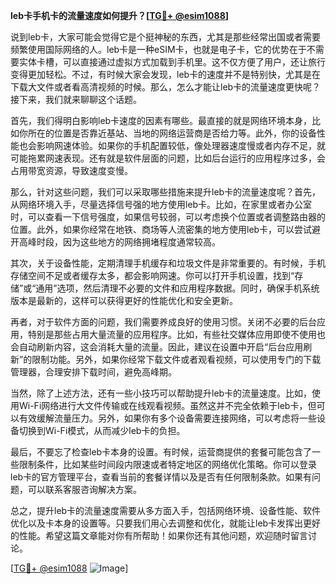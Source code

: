 **leb卡手机卡的流量速度如何提升？[[TG💪+ @esim1088](https://t.me/s/esim1088)]**

说到leb卡，大家可能会觉得它是个挺神秘的东西，尤其是那些经常出国或者需要频繁使用国际网络的人。leb卡是一种eSIM卡，也就是电子卡，它的优势在于不需要实体卡槽，可以直接通过虚拟方式加载到手机里。这不仅方便了用户，还让旅行变得更加轻松。不过，有时候大家会发现，leb卡的速度并不是特别快，尤其是在下载大文件或者看高清视频的时候。那么，怎么才能让leb卡的流量速度更快呢？接下来，我们就来聊聊这个话题。

首先，我们得明白影响leb卡速度的因素有哪些。最直接的就是网络环境本身，比如你所在的位置是否靠近基站、当地的网络运营商是否给力等。此外，你的设备性能也会影响网速体验。如果你的手机配置较低，像处理器速度慢或者内存不足，就可能拖累网速表现。还有就是软件层面的问题，比如后台运行的应用程序过多，会占用带宽资源，导致速度变慢。

那么，针对这些问题，我们可以采取哪些措施来提升leb卡的流量速度呢？首先，从网络环境入手，尽量选择信号强的地方使用leb卡。比如，在家里或者办公室时，可以查看一下信号强度，如果信号较弱，可以考虑换个位置或者调整路由器的位置。此外，如果你经常在地铁、商场等人流密集的地方使用leb卡，可以尝试避开高峰时段，因为这些地方的网络拥堵程度通常较高。

其次，关于设备性能，定期清理手机缓存和垃圾文件是非常重要的。有时候，手机存储空间不足或者缓存太多，都会影响网速。你可以打开手机设置，找到“存储”或“通用”选项，然后清理不必要的文件和应用程序数据。同时，确保手机系统版本是最新的，这样可以获得更好的性能优化和安全更新。

再者，对于软件方面的问题，我们需要养成良好的使用习惯。关闭不必要的后台应用，特别是那些占用大量流量的应用程序。比如，有些社交媒体应用即使不使用也会自动刷新内容，这会消耗大量的流量。因此，建议在设置中开启“后台应用刷新”的限制功能。另外，如果你经常下载文件或者观看视频，可以使用专门的下载管理器，合理安排下载时间，避免高峰期。

当然，除了上述方法，还有一些小技巧可以帮助提升leb卡的流量速度。比如，使用Wi-Fi网络进行大文件传输或在线观看视频。虽然这并不完全依赖于leb卡，但可以有效缓解流量压力。另外，如果你有多个设备需要连接网络，可以考虑将一些设备切换到Wi-Fi模式，从而减少leb卡的负担。

最后，不要忘了检查leb卡本身的设置。有时候，运营商提供的套餐可能包含了一些限制条件，比如某些时间段内限速或者特定地区的网络优化策略。你可以登录leb卡的官方管理平台，查看当前的套餐详情以及是否有任何限制条款。如果有问题，可以联系客服咨询解决方案。

总之，提升leb卡的流量速度需要从多方面入手，包括网络环境、设备性能、软件优化以及卡本身的设置等。只要我们用心去调整和优化，就能让leb卡发挥出更好的性能。希望这篇文章能对你有所帮助！如果你还有其他问题，欢迎随时留言讨论。

[[TG💪+ @esim1088](https://t.me/s/esim1088) ![Image](https://i.postimg.cc/4NQfJmqS/Snipaste-2025-05-13-00-14-12.png)]